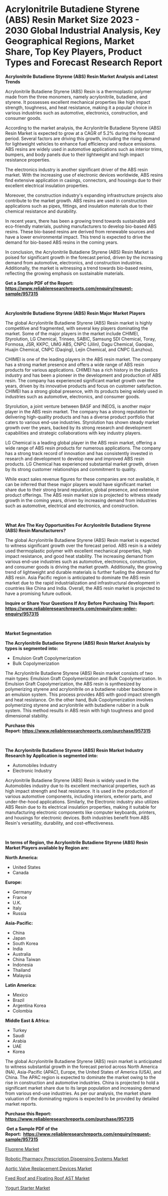 <p><h1>Acrylonitrile Butadiene Styrene (ABS) Resin Market Size 2023 - 2030 Global Industrial Analysis, Key Geographical Regions, Market Share, Top Key Players, Product Types and Forecast Research Report</h1></p><p><strong>Acrylonitrile Butadiene Styrene (ABS) Resin Market Analysis and Latest Trends</strong></p>
<p><p>Acrylonitrile Butadiene Styrene (ABS) Resin is a thermoplastic polymer made from the three monomers, namely acrylonitrile, butadiene, and styrene. It possesses excellent mechanical properties like high impact strength, toughness, and heat resistance, making it a popular choice in various industries such as automotive, electronics, construction, and consumer goods.</p><p>According to the market analysis, the Acrylonitrile Butadiene Styrene (ABS) Resin Market is expected to grow at a CAGR of 5.2% during the forecast period. Several factors are driving this growth, including the rising demand for lightweight vehicles to enhance fuel efficiency and reduce emissions. ABS resins are widely used in automotive applications such as interior trims, bumpers, and body panels due to their lightweight and high impact resistance properties.</p><p>The electronics industry is another significant driver of the ABS resin market. With the increasing use of electronic devices worldwide, ABS resins find extensive application in casings, connectors, and housings due to their excellent electrical insulation properties.</p><p>Moreover, the construction industry's expanding infrastructure projects also contribute to the market growth. ABS resins are used in construction applications such as pipes, fittings, and insulation materials due to their chemical resistance and durability.</p><p>In recent years, there has been a growing trend towards sustainable and eco-friendly materials, pushing manufacturers to develop bio-based ABS resins. These bio-based resins are derived from renewable sources and have a lower environmental impact. This trend is expected to drive the demand for bio-based ABS resins in the coming years.</p><p>In conclusion, the Acrylonitrile Butadiene Styrene (ABS) Resin Market is poised for significant growth in the forecast period, driven by the increasing demand from automotive, electronics, and construction industries. Additionally, the market is witnessing a trend towards bio-based resins, reflecting the growing emphasis on sustainable materials.</p></p>
<p><strong>Get a Sample PDF of the Report:&nbsp; <a href="https://www.reliableresearchreports.com/enquiry/request-sample/957315">https://www.reliableresearchreports.com/enquiry/request-sample/957315</a></strong></p>
<p>&nbsp;</p>
<p><strong>Acrylonitrile Butadiene Styrene (ABS) Resin Major Market Players</strong></p>
<p><p>The global Acrylonitrile Butadiene Styrene (ABS) Resin market is highly competitive and fragmented, with several key players dominating the market. Some of the major players in the market include CHIMEI, Styrolution, LG Chemical, Trinseo, SABIC, Samsung SDI Chemical, Toray, Formosa, JSR, KKPC, UMG ABS, CNPC (Jilin), Dagu Chemical, Gaoqiao, Huajin Chemical, CNPC (Daqing), Lejin Chemical, and CNPC (Lanzhou). </p><p>CHIMEI is one of the leading players in the ABS resin market. The company has a strong market presence and offers a wide range of ABS resin products for various applications. CHIMEI has a rich history in the plastics industry and has been a pioneer in the development and production of ABS resin. The company has experienced significant market growth over the years, driven by its innovative products and focus on customer satisfaction. CHIMEI has a strong global presence, with its products being widely used in industries such as automotive, electronics, and consumer goods.</p><p>Styrolution, a joint venture between BASF and INEOS, is another major player in the ABS resin market. The company has a strong reputation for delivering high-quality products and has a diverse product portfolio that caters to various end-use industries. Styrolution has shown steady market growth over the years, backed by its strong research and development capabilities and strategic collaborations with key industry players.</p><p>LG Chemical is a leading global player in the ABS resin market, offering a wide range of ABS resin products for numerous applications. The company has a strong track record of innovation and has consistently invested in research and development to develop new and improved ABS resin products. LG Chemical has experienced substantial market growth, driven by its strong customer relationships and commitment to quality.</p><p>While exact sales revenue figures for these companies are not available, it can be inferred that these major players would have significant market share due to their strong brand reputation, global presence, and extensive product offerings. The ABS resin market size is projected to witness steady growth in the coming years, driven by increasing demand from industries such as automotive, electrical and electronics, and construction.</p></p>
<p>&nbsp;</p>
<p><strong>What Are The Key Opportunities For Acrylonitrile Butadiene Styrene (ABS) Resin Manufacturers?</strong></p>
<p><p>The global Acrylonitrile Butadiene Styrene (ABS) Resin market is expected to witness significant growth over the forecast period. ABS resin is a widely used thermoplastic polymer with excellent mechanical properties, high impact resistance, and good heat stability. The increasing demand from various end-use industries such as automotive, electronics, construction, and consumer goods is driving the market growth. Additionally, the growing trend of lightweight and durable materials is further fueling the demand for ABS resin. Asia Pacific region is anticipated to dominate the ABS resin market due to the rapid industrialization and infrastructural development in countries like China and India. Overall, the ABS resin market is projected to have a promising future outlook.</p></p>
<p><strong>Inquire or Share Your Questions If Any Before Purchasing This Report: <a href="https://www.reliableresearchreports.com/enquiry/pre-order-enquiry/957315">https://www.reliableresearchreports.com/enquiry/pre-order-enquiry/957315</a></strong></p>
<p>&nbsp;</p>
<p><strong>Market Segmentation</strong></p>
<p><strong>The Acrylonitrile Butadiene Styrene (ABS) Resin Market Analysis by types is segmented into:</strong></p>
<p><ul><li>Emulsion Graft Copolymerization</li><li>Bulk Copolymerization</li></ul></p>
<p><p>The Acrylonitrile Butadiene Styrene (ABS) Resin market consists of two main types: Emulsion Graft Copolymerization and Bulk Copolymerization. In Emulsion Graft Copolymerization, the ABS resin is synthesized by polymerizing styrene and acrylonitrile on a butadiene rubber backbone in an emulsion system. This process provides ABS with good impact strength and heat resistance. On the other hand, Bulk Copolymerization involves polymerizing styrene and acrylonitrile with butadiene rubber in a bulk system. This method results in ABS resin with high toughness and good dimensional stability.</p></p>
<p><strong>Purchase this Report:&nbsp;<a href="https://www.reliableresearchreports.com/purchase/957315">https://www.reliableresearchreports.com/purchase/957315</a></strong></p>
<p>&nbsp;</p>
<p><strong>The Acrylonitrile Butadiene Styrene (ABS) Resin Market Industry Research by Application is segmented into:</strong></p>
<p><ul><li>Automobiles Industry</li><li>Electronic Industry</li></ul></p>
<p><p>Acrylonitrile Butadiene Styrene (ABS) Resin is widely used in the Automobiles industry due to its excellent mechanical properties, such as high impact strength and heat resistance. It is used in the production of various automotive components, including interiors, exterior parts, and under-the-hood applications. Similarly, the Electronic industry also utilizes ABS Resin due to its electrical insulation properties, making it suitable for manufacturing electronic components like computer keyboards, printers, and housings for electronic devices. Both industries benefit from ABS Resin's versatility, durability, and cost-effectiveness.</p></p>
<p>&nbsp;</p>
<p><strong>In terms of Region, the Acrylonitrile Butadiene Styrene (ABS) Resin Market Players available by Region are:</strong></p>
<p>
    <p> <strong> North America: </strong>
        <ul>
            <li>United States</li>
            <li>Canada</li>
        </ul>
        </p> 
    <p> <strong> Europe: </strong>
        <ul>
            <li>Germany</li>
            <li>France</li>
            <li>U.K.</li>
            <li>Italy</li>
            <li>Russia</li>
        </ul>
        </p> 
    <p> <strong> Asia-Pacific: </strong>
        <ul>
            <li>China</li>
            <li>Japan</li>
            <li>South Korea</li>
            <li>India</li>
            <li>Australia</li>
            <li>China Taiwan</li>
            <li>Indonesia</li>
            <li>Thailand</li>
            <li>Malaysia</li>
        </ul>
        </p> 
    <p> <strong> Latin America: </strong>
        <ul>
            <li>Mexico</li>
            <li>Brazil</li>
            <li>Argentina Korea</li>
            <li>Colombia</li>
        </ul>
        </p> 
    <p> <strong> Middle East & Africa: </strong>
        <ul>
            <li>Turkey</li>
            <li>Saudi</li>
            <li>Arabia</li>
            <li>UAE</li>
            <li>Korea</li>
        </ul>
    </p>
    </p>
<p><p>The global Acrylonitrile Butadiene Styrene (ABS) resin market is anticipated to witness substantial growth in the forecast period across North America (NA), Asia-Pacific (APAC), Europe, the United States of America (USA), and China. The APAC region is expected to dominate the market owing to the rise in construction and automotive industries. China is projected to hold a significant market share due to its large population and increasing demand from various end-use industries. As per our analysis, the market share valuation of the dominating regions is expected to be provided by detailed market reports.</p></p>
<p><strong>Purchase this Report: <a href="https://www.reliableresearchreports.com/purchase/957315">https://www.reliableresearchreports.com/purchase/957315</a></strong></p>
<p>&nbsp;<strong>Get a Sample PDF of the Report:&nbsp;&nbsp;<a href="https://www.reliableresearchreports.com/enquiry/request-sample/957315">https://www.reliableresearchreports.com/enquiry/request-sample/957315</a></strong></p>
<p><strong></strong></p>
<p><p><a href="https://www.reportprime.com/fluorene-r321">Fluorene Market</a></p><p><a href="https://medium.com/@scanw41036/robotic-pharmacy-prescription-dispensing-systems-market-size-growth-forecast-2023-2030-f80f6899ae9b">Robotic Pharmacy Prescription Dispensing Systems Market</a></p><p><a href="https://github.com/RoccoManning/Market-Research-Report-List-1/blob/main/aortic-valve-replacement-devices-market.md">Aortic Valve Replacement Devices Market</a></p><p><a href="https://github.com/NorbertYates/Market-Research-Report-List-1/blob/main/fxed-roof-and-floating-roof-ast-market.md">Fxed Roof and Floating Roof AST Market</a></p><p><a href="https://www.reportprime.com/yogurt-starter-r6178">Yogurt Starter Market</a></p></p>